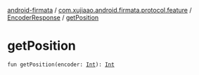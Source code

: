 [android-firmata](../../index.md) / [com.xujiaao.android.firmata.protocol.feature](../index.md) / [EncoderResponse](index.md) / [getPosition](./get-position.md)

# getPosition

`fun getPosition(encoder: `[`Int`](https://kotlinlang.org/api/latest/jvm/stdlib/kotlin/-int/index.html)`): `[`Int`](https://kotlinlang.org/api/latest/jvm/stdlib/kotlin/-int/index.html)